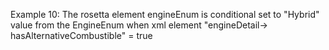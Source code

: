 Example 10:
The rosetta element engineEnum is conditional set to "Hybrid" value from the EngineEnum when xml element "engineDetail->
hasAlternativeCombustible" = true 